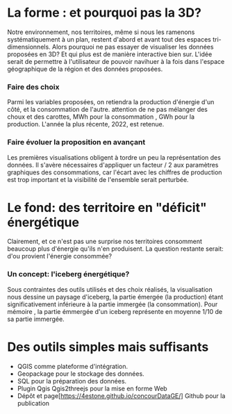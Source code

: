 # La forme : et pourquoi pas la 3D?

Notre environnement, nos territoires, même si nous les ramenons systématiquement à un plan, restent d'abord et avant tout des espaces tri-dimensionnels.
Alors pourquoi ne pas essayer de visualiser les données proposées en 3D? Et qui plus est de manière interactive bien sur.
L'idée serait de permettre à l'utilisateur de pouvoir navihuer à la fois dans l'espace géographique de la région et des données proposées.
### Faire des choix
Parmi les variables proposées, on retiendra la production d'énergie d'un côté, et la consommation de l'autre. attention de ne pas mélanger des choux et des carottes, MWh pour la consommation , GWh pour la production. L'année la plus récente, 2022, est retenue.

### Faire évoluer la proposition en avançant

Les premières visualisations obligent à tordre un peu la représentation des données. Il s'avère nécessaires d'appliquer un facteur / 2 aux paramètres graphiques des consommations, car l'écart avec les chiffres de production est trop important et la visibilité de l'ensemble serait perturbée.

# Le fond: des territoire en "déficit" énergétique
Clairement, et ce n'est pas une surprise nos territoires consomment beaucoup plus d'énergie qu'ils n'en produisent. La question restante serait: d'ou provient l'énergie consommée?
### Un concept: l'iceberg énergétique?
Sous contraintes des outils utilisés et des choix réalisés, la visualisation nous dessine un paysage d'iceberg, la partie émergée (la production) étant significativement inférieure à la partie immergée (la consommation). Pour mémoire , la partie émmergée d'un iceberg représente en moyenne 1/10 de sa partie immergée.

# Des outils simples mais suffisants
* QGIS comme plateforme d'intégration.
* Geopackage pour le stockage des données.
* SQL pour la préparation des données.
* Plugin Qgis Qgis2threejs pour la mise en forme Web
* Dépôt et page[https://4estone.github.io/concourDataGE/] Github pour la publication